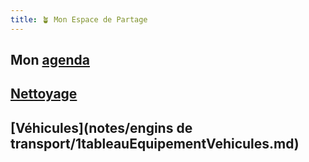```yaml
---
title: 🪴 Mon Espace de Partage
---
```


## Mon [agenda](notes/agenda.md)
## [Nettoyage](notes/nettoyage/nettoyage.md)
## [Véhicules](notes/engins de transport/1tableauEquipementVehicules.md) 